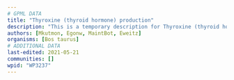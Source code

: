 ```yaml
---
# GPML DATA
title: "Thyroxine (thyroid hormone) production"
description: "This is a temporary description for Thyroxine (thyroid hormone) production"
authors: [Mkutmon, Egonw, MaintBot, Eweitz]
organisms: [Bos taurus]
# ADDITIONAL DATA
last-edited: 2021-05-21
communities: []
wpid: "WP3237"
---
```

